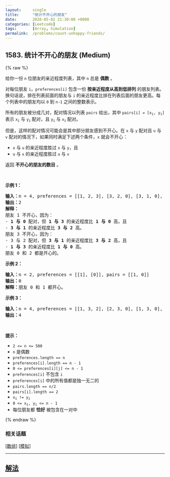 ```yaml
---
layout:     single
title:      "统计不开心的朋友"
date:       2020-05-02 21:30:00 +0800
categories: [Leetcode]
tags:       [Array, Simulation]
permalink:  /problems/count-unhappy-friends/
---
```


## 1583. 统计不开心的朋友 (Medium)

{% raw %}

<p>给你一份 <code>n</code> 位朋友的亲近程度列表，其中 <code>n</code> 总是 <strong>偶数</strong> 。</p>

<p>对每位朋友 <code>i</code>，<code>preferences[i]</code> 包含一份 <strong>按亲近程度从高</strong><strong>到低排列</strong> 的朋友列表。换句话说，排在列表前面的朋友与 <code>i</code> 的亲近程度比排在列表后面的朋友更高。每个列表中的朋友均以 <code>0</code> 到 <code>n-1</code> 之间的整数表示。</p>

<p>所有的朋友被分成几对，配对情况以列表 <code>pairs</code> 给出，其中 <code>pairs[i] = [x<sub>i</sub>, y<sub>i</sub>]</code> 表示 <code>x<sub>i</sub></code> 与 <code>y<sub>i</sub></code> 配对，且 <code>y<sub>i</sub></code> 与 <code>x<sub>i</sub></code> 配对。</p>

<p>但是，这样的配对情况可能会是其中部分朋友感到不开心。在 <code>x</code> 与 <code>y</code> 配对且 <code>u</code> 与 <code>v</code> 配对的情况下，如果同时满足下述两个条件，<code>x</code> 就会不开心：</p>

<ul>
	<li><code>x</code> 与 <code>u</code> 的亲近程度胜过 <code>x</code> 与 <code>y</code>，且</li>
	<li><code>u</code> 与 <code>x</code> 的亲近程度胜过 <code>u</code> 与 <code>v</code></li>
</ul>

<p>返回 <strong>不开心的朋友的数目</strong> 。</p>

<p>&nbsp;</p>

<p><strong>示例 1：</strong></p>

<pre><strong>输入：</strong>n = 4, preferences = [[1, 2, 3], [3, 2, 0], [3, 1, 0], [1, 2, 0]], pairs = [[0, 1], [2, 3]]
<strong>输出：</strong>2
<strong>解释：</strong>
朋友 1 不开心，因为：
- <strong>1 与 0 </strong>配对，但 <strong>1 与 3</strong> 的亲近程度比 <strong>1 与 0</strong> 高，且
- <strong>3 与 1</strong> 的亲近程度比 <strong>3 与 2</strong> 高。
朋友 3 不开心，因为：
- 3 与 2 配对，但 <strong>3 与 1</strong> 的亲近程度比 <strong>3 与 2</strong> 高，且
- <strong>1 与 3</strong> 的亲近程度比 <strong>1 与 0</strong> 高。
朋友 0 和 2 都是开心的。
</pre>

<p><strong>示例 2：</strong></p>

<pre><strong>输入：</strong>n = 2, preferences = [[1], [0]], pairs = [[1, 0]]
<strong>输出：</strong>0
<strong>解释：</strong>朋友 0 和 1 都开心。
</pre>

<p><strong>示例 3：</strong></p>

<pre><strong>输入：</strong>n = 4, preferences = [[1, 3, 2], [2, 3, 0], [1, 3, 0], [0, 2, 1]], pairs = [[1, 3], [0, 2]]
<strong>输出：</strong>4
</pre>

<p>&nbsp;</p>

<p><strong>提示：</strong></p>

<ul>
	<li><code>2 &lt;= n &lt;= 500</code></li>
	<li><code>n</code> 是偶数</li>
	<li><code>preferences.length&nbsp;== n</code></li>
	<li><code>preferences[i].length&nbsp;== n - 1</code></li>
	<li><code>0 &lt;= preferences[i][j] &lt;= n - 1</code></li>
	<li><code>preferences[i]</code> 不包含 <code>i</code></li>
	<li><code>preferences[i]</code> 中的所有值都是独一无二的</li>
	<li><code>pairs.length&nbsp;== n/2</code></li>
	<li><code>pairs[i].length&nbsp;== 2</code></li>
	<li><code>x<sub>i</sub> != y<sub>i</sub></code></li>
	<li><code>0 &lt;= x<sub>i</sub>, y<sub>i</sub>&nbsp;&lt;= n - 1</code></li>
	<li>每位朋友都 <strong>恰好</strong> 被包含在一对中</li>
</ul>

{% endraw %}

### 相关话题
  [[数组](https://github.com/openset/leetcode/tree/master/tag/array/README.md)]
  [[模拟](https://github.com/openset/leetcode/tree/master/tag/simulation/README.md)]

---

## [解法](https://github.com/openset/leetcode/tree/master/problems/count-unhappy-friends)
